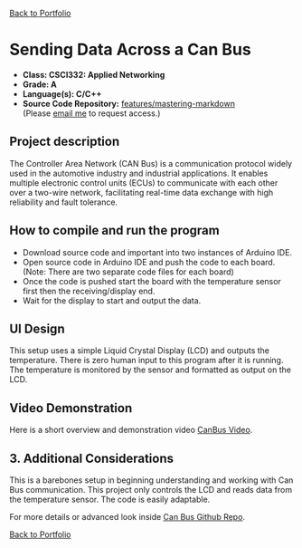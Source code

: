 [Back to Portfolio](./)

Sending Data Across a Can Bus
===============

-   **Class: CSCI332: Applied Networking** 
-   **Grade: A** 
-   **Language(s): C/C++** 
-   **Source Code Repository:** [features/mastering-markdown](https://guides.github.com/features/mastering-markdown/)  
    (Please [email me](mailto:nchuber@csustudent.net?subject=GitHub%20Access) to request access.)

## Project description

The Controller Area Network (CAN
Bus) is a communication protocol
widely used in the automotive
industry and industrial applications.
It enables multiple electronic
control units (ECUs) to
communicate with each other over
a two-wire network, facilitating
real-time data exchange with high
reliability and fault tolerance.

## How to compile and run the program

- Download source code and important into two instances of Arduino IDE.
- Open source code in Arduino IDE and push the code to each board. (Note: There are two separate code files for each board)
- Once the code is pushed start the board with the temperature sensor first then the receiving/display end. 
- Wait for the display to start and output the data.

## UI Design

This setup uses a simple Liquid Crystal Display (LCD) and outputs the temperature. There is zero human input to this program after
it is running. The temperature is monitored by the sensor and formatted as output on the LCD. 

## Video Demonstration

Here is a short overview and demonstration video [CanBus Video](https://youtu.be/A2FlE2YflOg).

## 3. Additional Considerations

This is a barebones setup in beginning understanding and working with Can Bus communication. 
This project only controls the LCD and reads data from the temperature sensor. The code is easily adaptable.

For more details or advanced look inside [Can Bus Github Repo](https://guides.github.com/features/mastering-markdown/).

[Back to Portfolio](./)
